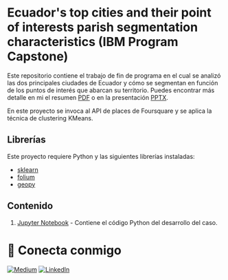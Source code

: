 # Ecuador's top cities and their point of interests parish segmentation characteristics (IBM Program Capstone)
Este repositorio contiene el trabajo de fin de programa en el cual se analizó las dos principales ciudades de Ecuador y cómo se segmentan en función de los puntos de interés que abarcan su territorio. Puedes encontrar más detalle en mi el resumen [PDF](https://github.com/xavierjacomep/Coursera_Capstone/blob/master/Ecuador%E2%80%99s%20top%20Cities%20and%20their%20Parish%20Segmentation%20Characteristics%20v0.pdf) o en la presentación [PPTX](https://github.com/xavierjacomep/Coursera_Capstone/blob/master/Ecuador%E2%80%99s%20top%20Cities%20and%20their%20Parish%20Segmentation%20Characteristics%20Presentation.pdf).

En este proyecto se invoca al API de places de Foursquare y se aplica la técnica de clustering KMeans.

## Librerías
Este proyecto requiere Python y las siguientes librerías instaladas:
- [sklearn]()
- [folium]()
- [geopy]()

## Contenido

1. [Jupyter Notebook](./Capstone_Project_Xavier_Jacome_P.ipynb) - Contiene el código Python del desarrollo del caso.

# <a name="connect"></a> 🔗 Conecta conmigo

<a href="https://medium.com/@xavier.jacome.p" target="_blank"><img alt="Medium" src="https://img.shields.io/badge/medium-%2312100E.svg?&style=for-the-badge&logo=medium&logoColor=white" /></a>
<a href="https://www.linkedin.com/in/xavierjacomep/" target="_blank"><img alt="LinkedIn" src="https://img.shields.io/badge/linkedin-%230077B5.svg?&style=for-the-badge&logo=linkedin&logoColor=white" /></a>
